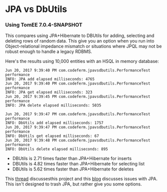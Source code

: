 # JPA vs DbUtils

### Using TomEE 7.0.4-SNAPSHOT
This compares using JPA+Hibernate to DBUtils for adding, selecting and deleting
rows of random data. This give you an option when you run into Object-relational
impedance mismatch or situations where JPQL may not be robust enough to handle a
legacy RDBMS.

Here's the results using 10,000 entities with an HSQL in memory database:

```
Jun 20, 2017 9:39:40 PM com.codeferm.jpavsdbutils.PerformanceTest performance
INFO: JPA add elapsed milliseconds: 4765
Jun 20, 2017 9:39:40 PM com.codeferm.jpavsdbutils.PerformanceTest performance
INFO: JPA get elapsed milliseconds: 323
Jun 20, 2017 9:39:45 PM com.codeferm.jpavsdbutils.PerformanceTest performance
INFO: JPA delete elapsed milliseconds: 5035
```

```
Jun 20, 2017 9:39:47 PM com.codeferm.jpavsdbutils.PerformanceTest performance
INFO: DbUtils add elapsed milliseconds: 1757
Jun 20, 2017 9:39:47 PM com.codeferm.jpavsdbutils.PerformanceTest performance
INFO: DbUtils get elapsed milliseconds: 67
Jun 20, 2017 9:39:48 PM com.codeferm.jpavsdbutils.PerformanceTest performance
INFO: DbUtils delete elapsed milliseconds: 895
```
- DBUtils is 2.71 times faster than JPA+Hibernate for inserts
- DBUtils is 4.82 times faster than JPA+Hibernate for selecting list
- DBUtils is 5.62 times faster than JPA+Hibernate for deletes


This [thread](http://tomee-openejb.979440.n4.nabble.com/JPA-vs-DBUtils-td4681918.html#a4681931)
discussesthis project and this [blog](https://virgo47.wordpress.com/2014/10/09/jpa-is-it-worth-it-horror-stories-with-eclipselink-and-hibernate)
discusses issues with JPA. This isn't designed to trash JPA, but rather give you
some options.